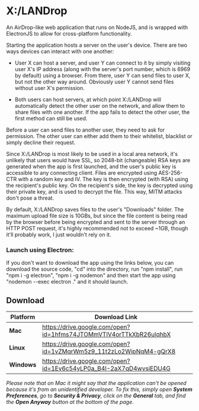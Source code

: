 # X:/LANDrop

An AirDrop-like web application that runs on NodeJS, and is wrapped with ElectronJS to allow for cross-platform functionality.

Starting the application hosts a server on the user's device. There are two ways devices can interact with one another:

* User X can host a server, and user Y can connect to it by simply visiting user X's IP address (along with the server's port number, which is 6969 by default) using a browser. From there, user Y can send files to user X, but not the other way around. Obviously user Y cannot send files without user X's permission.

* Both users can host servers, at which point X:/LANDrop will automatically detect the other user on the network, and allow them to share files with one another. If the app fails to detect the other user, the first method can still be used.

Before a user can send files to another user, they need to ask for permission. The other user can either add them to their whitelist, blacklist or simply decline their request.

Since X:/LANDrop is most likely to be used in a local area network, it's unlikely that users would have SSL, so 2048-bit (changeable) RSA keys are generated when the app is first launched, and the user's public key is accessible to any connecting client. Files are encrypted using AES-256-CTR with a random key and IV. The key is then encrypted (with RSA) using the recipient's public key. On the recipient's side, the key is decrypted using their private key, and is used to decrypt the file. This way, MITM attacks don't pose a threat.

By default, X:/LANDrop saves files to the user's "Downloads" folder. The maximum upload file size is 10GBs, but since the file content is being read by the browser before being encrypted and sent to the server through an HTTP POST request, it's highly recommended not to exceed ~1GB, though it'll probably work, I just wouldn't rely on it.

### Launch using Electron:

If you don't want to download the app using the links below, you can download the source code, "cd" into the directory, run "npm install", run "npm i -g electron", "npm i -g nodemon" and then start the app using "nodemon --exec electron ." and it should launch.

## Download

|Platform|Download Link|
|-------------|------------------|
|**Mac**|https://drive.google.com/open?id=1hfms74JTOMmVTlV4orTTkXbR26ulqhbX|
|**Linux**|https://drive.google.com/open?id=1vZMqrWm5z9_11t2zLo2WipNqM4-gQrX8|
|**Windows**|https://drive.google.com/open?id=1Ev6c54yLP0a_B4I-2aX7qD4wvsiEDU4G|

*Please note that on Mac it might say that the application can't be opened because it's from an unidentified developer. To fix this, simply open **System Preferences**, go to **Security & Privacy**, click on the **General** tab, and find the **Open Anyway** button at the bottom of the page.*
